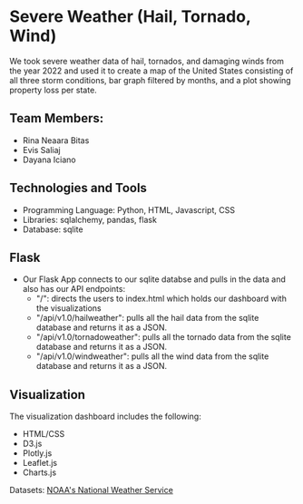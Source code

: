 # Severe Weather (Hail, Tornado, Wind)

We took severe weather data of hail, tornados, and damaging winds from the year 2022 and used it to create a map of the United States consisting of all three storm conditions, bar graph filtered by months, and a plot showing property loss per state. 

## Team Members:
- Rina Neaara Bitas
- Evis Saliaj
- Dayana Iciano

## Technologies and Tools
- Programming Language: Python, HTML, Javascript, CSS
- Libraries: sqlalchemy, pandas, flask
- Database: sqlite

## Flask
- Our Flask App connects to our sqlite databse and pulls in the data and also has our API endpoints:
    - "/": directs the users to index.html which holds our dashboard with the visualizations
    - "/api/v1.0/hailweather": pulls all the hail data from the sqlite database and returns it as a JSON.
    - "/api/v1.0/tornadoweather": pulls all the tornado data from the sqlite database and returns it as a JSON.
    - "/api/v1.0/windweather": pulls all the wind data from the sqlite database and returns it as a JSON.

## Visualization 
The visualization dashboard includes the following:
- HTML/CSS
- D3.js
- Plotly.js
- Leaflet.js
- Charts.js



Datasets:
[NOAA's National Weather Service](https://www.spc.noaa.gov/wcm/)


